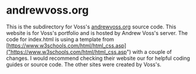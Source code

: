 # andrewvoss.org

This is the subdirectory for Voss's [andrewvoss.org](http://andrewvoss.org)
source code. This website is for Voss's portfolio and is hosted by
Andrew Voss's server. The code for index.html is using a template from
[https://www.w3schools.com/html/html_css.asp]("https://www.w3schools.com/html/html_css.asp")
with a couple of changes. I would recommend checking their
website our for helpful coding guides or source code. The other sites were created
by Voss's.
